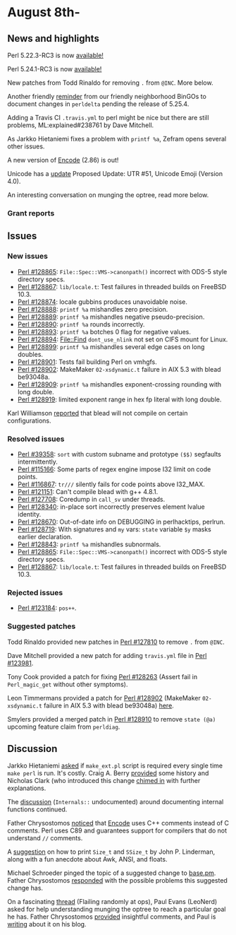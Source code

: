 # August 8th-

## News and highlights

Perl 5.22.3-RC3 is now
[available!](http://www.nntp.perl.org/group/perl.perl5.porters/238908)

Perl 5.24.1-RC3 is now
[available!](http://www.nntp.perl.org/group/perl.perl5.porters/238909)

New patches from Todd Rinaldo for removing `.` from `@INC`. More below.

Another friendly
[reminder](http://www.nntp.perl.org/group/perl.perl5.porters/238924)
from our friendly neighborhood BinGOs to document changes in
`perldelta` pending the release of 5.25.4.

Adding a Travis CI `.travis.yml` to perl might be nice but there
are still problems, ML:explained#238761 by Dave Mitchell.

As Jarkko Hietaniemi fixes a problem with `printf %a`, Zefram
opens several other issues.

A new version of [Encode](http://metacpan.org/pod/Encode) (2.86) is
out!

Unicode has a
[update](http://www.nntp.perl.org/group/perl.perl5.porters/238905)
Proposed Update: UTR \#51, Unicode Emoji (Version 4.0).

An interesting conversation on munging the optree, read more below.

### Grant reports

## Issues

### New issues

* [Perl #128865](http://rt.perl.org/Ticket/Display.html?id=128865):
  `File::Spec::VMS->canonpath()` incorrect with ODS\-5 style
  directory specs.
* [Perl #128867](http://rt.perl.org/Ticket/Display.html?id=128867):
  `lib/locale.t`: Test failures in threaded builds on FreeBSD 10\.3.
* [Perl #128874](http://rt.perl.org/Ticket/Display.html?id=128874):
  locale gubbins produces unavoidable noise.
* [Perl #128888](http://rt.perl.org/Ticket/Display.html?id=128888):
  `printf %a` mishandles zero precision.
* [Perl #128889](http://rt.perl.org/Ticket/Display.html?id=128889):
  `printf %a` mishandles negative pseudo\-precision.
* [Perl #128890](http://rt.perl.org/Ticket/Display.html?id=128890):
  `printf %a` rounds incorrectly.
* [Perl #128893](http://rt.perl.org/Ticket/Display.html?id=128893):
  `printf %a` botches 0 flag for negative values.
* [Perl #128894](http://rt.perl.org/Ticket/Display.html?id=128894):
  [File::Find](http://metacpan.org/pod/File::Find) `dont_use_nlink` not
  set on CIFS mount for Linux.
* [Perl #128899](http://rt.perl.org/Ticket/Display.html?id=128899):
  `printf %a` mishandles several edge cases on long doubles.
* [Perl #128901](http://rt.perl.org/Ticket/Display.html?id=128901):
  Tests fail building Perl on vmhgfs.
* [Perl #128902](http://rt.perl.org/Ticket/Display.html?id=128902):
  MakeMaker `02-xsdynamic.t` failure in AIX 5.3 with blead be93048a.
* [Perl #128909](http://rt.perl.org/Ticket/Display.html?id=128909):
  `printf %a` mishandles exponent-crossing rounding with long double.
* [Perl #128919](http://rt.perl.org/Ticket/Display.html?id=128919):
  limited exponent range in hex fp literal with long double.

Karl Williamson
[reported](http://www.nntp.perl.org/group/perl.perl5.porters/238933)
that blead will not compile on certain configurations.

### Resolved issues

* [Perl #39358](http://rt.perl.org/Ticket/Display.html?id=39358):
  `sort` with custom subname and prototype `($$)` segfaults
  intermittently.
* [Perl #115166](http://rt.perl.org/Ticket/Display.html?id=115166):
  Some parts of regex engine impose I32 limit on code points.
* [Perl #116867](http://rt.perl.org/Ticket/Display.html?id=116867):
  `tr///` silently fails for code points above I32\_MAX.
* [Perl #121151](http://rt.perl.org/Ticket/Display.html?id=121151):
  Can't compile blead with g\+\+ 4\.8\.1.
* [Perl #127708](http://rt.perl.org/Ticket/Display.html?id=127708):
  Coredump in `call_sv` under threads.
* [Perl #128340](http://rt.perl.org/Ticket/Display.html?id=128340):
  in\-place sort incorrectly preserves element lvalue identity.
* [Perl #128670](http://rt.perl.org/Ticket/Display.html?id=128670):
  Out\-of\-date info on DEBUGGING in perlhacktips, perlrun.
* [Perl #128719](http://rt.perl.org/Ticket/Display.html?id=128719):
  With signatures and `my` vars: `state` variable `$y` masks earlier
  declaration.
* [Perl #128843](http://rt.perl.org/Ticket/Display.html?id=128843):
  `printf %a` mishandles subnormals.
* [Perl #128865](http://rt.perl.org/Ticket/Display.html?id=128865):
  `File::Spec::VMS->canonpath()` incorrect with ODS\-5 style
  directory specs.
* [Perl #128867](http://rt.perl.org/Ticket/Display.html?id=128867):
  `lib/locale.t`: Test failures in threaded builds on FreeBSD 10\.3.

### Rejected issues

* [Perl #123184](http://rt.perl.org/Ticket/Display.html?id=123184):
  `pos++`.

### Suggested patches

Todd Rinaldo provided new patches in
[Perl #127810](http://rt.perl.org/Ticket/Display.html?id=127810)
to remove `.` from `@INC`.

Dave Mitchell provided a new patch for adding `travis.yml` file in
[Perl #123981](http://rt.perl.org/Ticket/Display.html?id=123981).

Tony Cook provided a patch for fixing
[Perl #128263](http://rt.perl.org/Ticket/Display.html?id=128263)
(Assert fail in `Perl_magic_get` without other symptoms).

Leon Timmermans provided a patch for
[Perl #128902](http://rt.perl.org/Ticket/Display.html?id=128902)
(MakeMaker `02-xsdynamic.t` failure in AIX 5.3 with blead be93048a)
[here](https://github.com/Perl-Toolchain-Gang/ExtUtils-MakeMaker/pull/278).

Smylers provided a merged patch in
[Perl #128910](http://rt.perl.org/Ticket/Display.html?id=128910)
to remove `state (@a)` upcoming feature claim from `perldiag`.

## Discussion

Jarkko Hietaniemi
[asked](http://www.nntp.perl.org/group/perl.perl5.porters/238747)
if `make_ext.pl` script is required every single time `make perl` is
run. It's costly. Craig A. Berry
[provided](http://www.nntp.perl.org/group/perl.perl5.porters/238782)
some history and Nicholas Clark (who introduced this change
[chimed in](http://www.nntp.perl.org/group/perl.perl5.porters/238783)
with further explanations.

The
[discussion](http://www.nntp.perl.org/group/perl.perl5.porters/238709)
(`Internals::` undocumented) around documenting internal functions
continued.

Father Chrysostomos
[noticed](http://www.nntp.perl.org/group/perl.perl5.porters/238801)
that [Encode](http://metacpan.org/pod/Encode) uses C++ comments instead
of C comments. Perl uses C89 and guarantees support for compilers that
do not understand `//` comments.

A
[suggestion](http://www.nntp.perl.org/group/perl.perl5.porters/238859)
on how to print `Size_t` and `SSize_t` by John P. Linderman, along with
a fun anecdote about Awk, ANSI, and floats.

Michael Schroeder pinged the topic of a suggested change to
[base.pm](http://metacpan.org/pod/base). Father Chrysostomos
[responded](http://www.nntp.perl.org/group/perl.perl5.porters/238877)
with the possible problems this suggested change has.

On a fascinating
[thread](http://www.nntp.perl.org/group/perl.perl5.porters/238790)
(Flailing randomly at ops), Paul Evans (LeoNerd) asked for help
understanding munging the optree to reach a particular goal he has.
Father Chrysostomos
[provided](http://www.nntp.perl.org/group/perl.perl5.porters/238797)
insightful comments, and Paul is
[writing](http://leonerds-code.blogspot.co.uk/2016/08/perl-parser-plugins-part-1.html)
about it on his blog.
